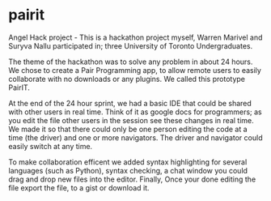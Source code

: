 pairit
======

Angel Hack project - This is a hackathon project myself, Warren Marivel and Suryva Nallu participated in; three
University of Toronto Undergraduates.

The theme of the hackathon was to solve any problem in about 24 hours. We chose to create a Pair Programming app,
to allow remote users to easily collaborate with no downloads or any plugins. We called this prototype PairIT.

At the end of the 24 hour sprint, we had a basic IDE that could be shared with other users in real time.
Think of it as google docs for programmers; as you edit the file other users in the session see 
these changes in real time. We made it so that there could only be one person editing the code at a time (the driver)
and one or more navigators. The driver and navigator could easily switch at any time.

To make collaboration efficent we added syntax highlighting for several languages (such as Python), 
syntax checking, a chat window you could drag and drop new files into the editor. 
Finally, Once your done editing the file export the file, to a gist or download it.



